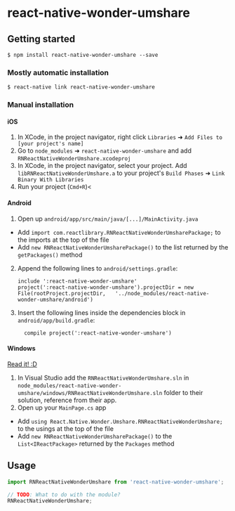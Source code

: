 
# react-native-wonder-umshare

## Getting started

`$ npm install react-native-wonder-umshare --save`

### Mostly automatic installation

`$ react-native link react-native-wonder-umshare`

### Manual installation


#### iOS

1. In XCode, in the project navigator, right click `Libraries` ➜ `Add Files to [your project's name]`
2. Go to `node_modules` ➜ `react-native-wonder-umshare` and add `RNReactNativeWonderUmshare.xcodeproj`
3. In XCode, in the project navigator, select your project. Add `libRNReactNativeWonderUmshare.a` to your project's `Build Phases` ➜ `Link Binary With Libraries`
4. Run your project (`Cmd+R`)<

#### Android

1. Open up `android/app/src/main/java/[...]/MainActivity.java`
  - Add `import com.reactlibrary.RNReactNativeWonderUmsharePackage;` to the imports at the top of the file
  - Add `new RNReactNativeWonderUmsharePackage()` to the list returned by the `getPackages()` method
2. Append the following lines to `android/settings.gradle`:
  	```
  	include ':react-native-wonder-umshare'
  	project(':react-native-wonder-umshare').projectDir = new File(rootProject.projectDir, 	'../node_modules/react-native-wonder-umshare/android')
  	```
3. Insert the following lines inside the dependencies block in `android/app/build.gradle`:
  	```
      compile project(':react-native-wonder-umshare')
  	```

#### Windows
[Read it! :D](https://github.com/ReactWindows/react-native)

1. In Visual Studio add the `RNReactNativeWonderUmshare.sln` in `node_modules/react-native-wonder-umshare/windows/RNReactNativeWonderUmshare.sln` folder to their solution, reference from their app.
2. Open up your `MainPage.cs` app
  - Add `using React.Native.Wonder.Umshare.RNReactNativeWonderUmshare;` to the usings at the top of the file
  - Add `new RNReactNativeWonderUmsharePackage()` to the `List<IReactPackage>` returned by the `Packages` method


## Usage
```javascript
import RNReactNativeWonderUmshare from 'react-native-wonder-umshare';

// TODO: What to do with the module?
RNReactNativeWonderUmshare;
```
  